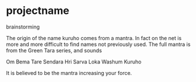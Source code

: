 # projectname

brainstorming

The origin of the name kuruho comes from a mantra.
In fact on the net is more and more difficult to
find names not previously used.
The full mantra is from the Green Tara series,
and sounds

Om Bema Tare Sendara Hri Sarva Loka Washum Kuruho

It is believed to be the mantra increasing your force.
